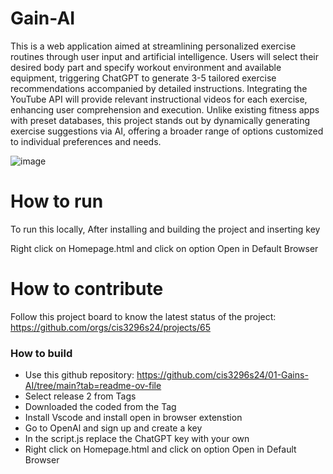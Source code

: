 # Gain-AI

This is a web application aimed at streamlining personalized exercise routines through user input and artificial intelligence. Users will select their desired body part and specify workout environment and available equipment, triggering ChatGPT to generate 3-5 tailored exercise recommendations accompanied by detailed instructions. Integrating the YouTube API will provide relevant instructional videos for each exercise, enhancing user comprehension and execution. Unlike existing fitness apps with preset databases, this project stands out by dynamically generating exercise suggestions via AI, offering a broader range of options customized to individual preferences and needs.

![image](https://github.com/cis3296s24/01-Gains-AI/assets/143642514/c47a8fc0-7f8a-499d-a814-14079c289db1)


# How to run
To run this locally, After installing and building the project and inserting key 

Right click on Homepage.html and click on option Open in Default Browser

# How to contribute
Follow this project board to know the latest status of the project: https://github.com/orgs/cis3296s24/projects/65

### How to build
- Use this github repository: https://github.com/cis3296s24/01-Gains-AI/tree/main?tab=readme-ov-file
- Select release 2 from Tags
- Downloaded the coded from the Tag
- Install Vscode and install open in browser extenstion  
- Go to OpenAl and sign up and create a key
- In the script.js replace the ChatGPT key with your own
- Right click on Homepage.html and click on option Open in Default Browser
